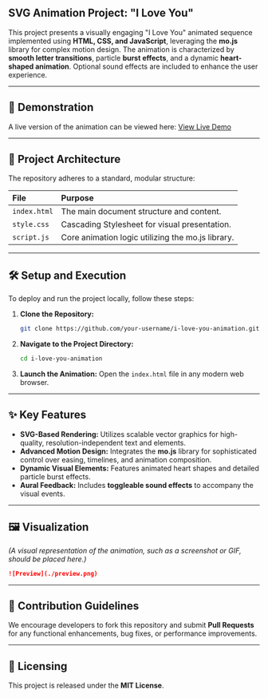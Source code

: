 ## SVG Animation Project: "I Love You"

This project presents a visually engaging "I Love You" animated sequence implemented using **HTML, CSS, and JavaScript**, leveraging the **mo.js** library for complex motion design. The animation is characterized by **smooth letter transitions**, particle **burst effects**, and a dynamic **heart-shaped animation**. Optional sound effects are included to enhance the user experience.

-----

## 🚀 Demonstration

A live version of the animation can be viewed here: [View Live Demo](https://nitesh-shaw-098.github.io/I-LOVE-YOU-ANIMATION/)

-----

## 📂 Project Architecture

The repository adheres to a standard, modular structure:

| File | Purpose |
| :--- | :--- |
| `index.html` | The main document structure and content. |
| `style.css` | Cascading Stylesheet for visual presentation. |
| `script.js` | Core animation logic utilizing the mo.js library. |

-----

## 🛠️ Setup and Execution

To deploy and run the project locally, follow these steps:

1.  **Clone the Repository:**

    ```bash
    git clone https://github.com/your-username/i-love-you-animation.git
    ```

2.  **Navigate to the Project Directory:**

    ```bash
    cd i-love-you-animation
    ```

3.  **Launch the Animation:**
    Open the `index.html` file in any modern web browser.

-----

## ✨ Key Features

  * **SVG-Based Rendering:** Utilizes scalable vector graphics for high-quality, resolution-independent text and elements.
  * **Advanced Motion Design:** Integrates the **mo.js** library for sophisticated control over easing, timelines, and animation composition.
  * **Dynamic Visual Elements:** Features animated heart shapes and detailed particle burst effects.
  * **Aural Feedback:** Includes **toggleable sound effects** to accompany the visual events.

-----

## 🖼️ Visualization

*(A visual representation of the animation, such as a screenshot or GIF, should be placed here.)*

```markdown
![Preview](./preview.png)
```

-----

## 🤝 Contribution Guidelines

We encourage developers to fork this repository and submit **Pull Requests** for any functional enhancements, bug fixes, or performance improvements.

-----

## 📜 Licensing

This project is released under the **MIT License**.
